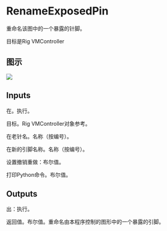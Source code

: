 # RenameExposedPin

重命名该图中的一个暴露的针脚。

目标是Rig VMController

## 图示

![]($-20221218-20431527.png)

## Inputs

在。执行。

目标。Rig VMController对象参考。

在老针名。名称（按编号）。

在新的引脚名称。名称（按编号）。

设置撤销重做：布尔值。

打印Python命令。布尔值。  

## Outputs

出：执行。

返回值。布尔值。重命名由本程序控制的图形中的一个暴露的引脚。
